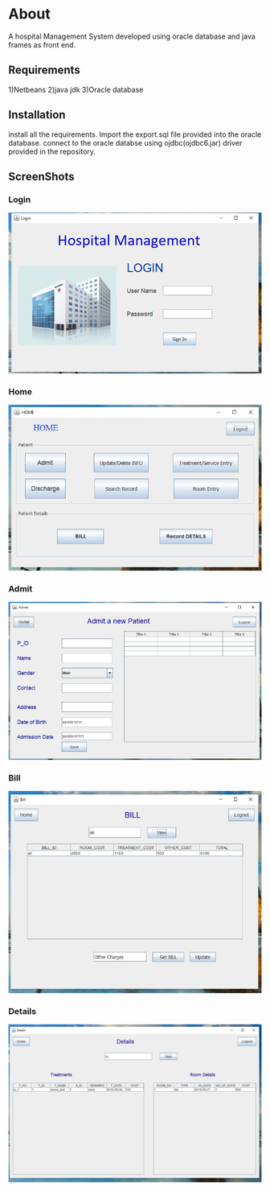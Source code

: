 # About
A hospital Management System developed using oracle database and java frames as front end.

## Requirements
1)Netbeans
2)java jdk
3)Oracle database

## Installation
install all the requirements.
Import the export.sql file provided into the oracle database.
connect to the oracle databse using ojdbc(ojdbc6.jar) driver provided in the repository. 

## ScreenShots
### Login
<img src="https://raw.githubusercontent.com/RaviSingla23/Hospital-Management-System/master/ScreenShots/login.png">

### Home
<img src="https://raw.githubusercontent.com/RaviSingla23/Hospital-Management-System/master/ScreenShots/home.png">

### Admit
<img src="https://raw.githubusercontent.com/RaviSingla23/Hospital-Management-System/master/ScreenShots/admit.png">

### Bill
<img src="https://raw.githubusercontent.com/RaviSingla23/Hospital-Management-System/master/ScreenShots/bill.png">

### Details
<img src="https://raw.githubusercontent.com/RaviSingla23/Hospital-Management-System/master/ScreenShots/details.png">